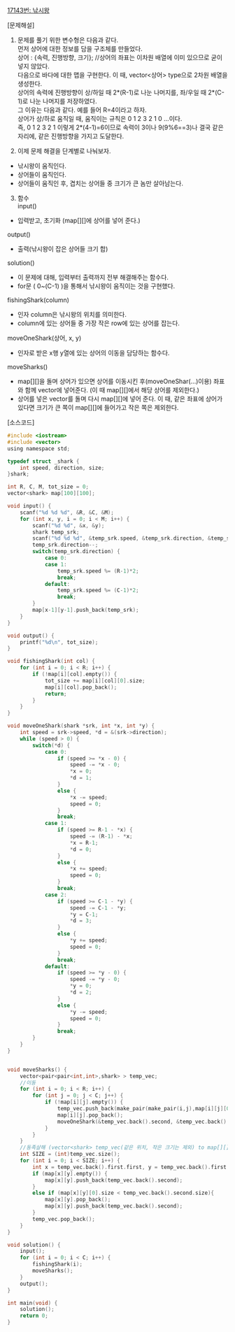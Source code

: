 [17143번: 낚시왕](https://www.acmicpc.net/problem/17143)

[문제해설]
1. 문제를 풀기 위한 변수형은 다음과 같다.  
  먼저 상어에 대한 정보를 담을 구조체를 만들었다.  
상어 : {속력, 진행방향, 크기}; //상어의 좌표는 이차원 배열에 이미 있으므로 굳이 넣지 않았다.  
다음으로 바다에 대한 맵을 구현한다. 이 때, vector<상어> type으로 2차원 배열을 생성한다.  
상어의 속력에 진행방향이 상/하일 때 2*(R-1)로 나눈 나머지를, 좌/우일 때 2*(C-1)로 나눈 나머지를 저장하였다.  
그 이유는 다음과 같다. 예를 들어 R=4이라고 하자.  
상어가 상/하로 움직일 때, 움직이는 규칙은 0 1 2 3 2 1 0 ...이다.  
즉, 0 1 2 3 2 1 이렇게 2*(4-1)=6이므로 속력이 3이나 9(9%6==3)나 결국 같은 자리에, 같은 진행방향을 가지고 도달한다.  
  
2. 이제 문제 해결을 단계별로 나눠보자.  
- 낚시왕이 움직인다.  
- 상어들이 움직인다.  
- 상어들이 움직인 후, 겹치는 상어들 중 크기가 큰 놈만 살아남는다.  
  
3. 함수  
input()
- 입력받고, 초기화 (map[][]에 상어를 넣어 준다.)  
  
output()
- 출력(낚시왕이 잡은 상어들 크기 합)  
  
solution()
- 이 문제에 대해, 입력부터 출력까지 전부 해결해주는 함수다.
- for문 ( 0~(C-1) )을 통해서 낚시왕이 움직이는 것을 구현했다.  
  
fishingShark(column)
- 인자 column은 낚시왕의 위치를 의미한다.  
- column에 있는 상어들 중 가장 작은 row에 있는 상어를 잡는다.
  
moveOneShark(상어, x, y)
- 인자로 받은 x행 y열에 있는 상어의 이동을 담당하는 함수다.  
  
moveSharks()
- map[][]을 돌며 상어가 있으면 상어를 이동시킨 후(moveOneShar(...)이용) 좌표와 함께 vector에 넣어준다. (이 때 map[][]에서 해당 상어를 제외한다.)  
- 상어를 넣은 vector를 돌며 다시 map[][]에 넣어 준다. 이 때, 같은 좌표에 상어가 있다면 크기가 큰 쪽이 map[][]에 들어가고 작은 쪽은 제외한다.
    
      
[소스코드]

~~~c
#include <iostream>
#include <vector>
using namespace std;

typedef struct _shark {
    int speed, direction, size;
}shark;

int R, C, M, tot_size = 0;
vector<shark> map[100][100];

void input() {
    scanf("%d %d %d", &R, &C, &M);
    for (int x, y, i = 0; i < M; i++) {
        scanf("%d %d", &x, &y);
        shark temp_srk;
        scanf("%d %d %d", &temp_srk.speed, &temp_srk.direction, &temp_srk.size);
        temp_srk.direction--;
        switch(temp_srk.direction) {
            case 0:
            case 1:
                temp_srk.speed %= (R-1)*2;
                break;
            default:
                temp_srk.speed %= (C-1)*2;
                break;
        }
        map[x-1][y-1].push_back(temp_srk);
    }
}

void output() {
    printf("%d\n", tot_size);
}

void fishingShark(int col) {
    for (int i = 0; i < R; i++) {
        if (!map[i][col].empty()) {
            tot_size += map[i][col][0].size;
            map[i][col].pop_back();
            return;
        }
    }
}

void moveOneShark(shark *srk, int *x, int *y) {
    int speed = srk->speed, *d = &(srk->direction);
    while (speed > 0) {
        switch(*d) {
            case 0:
                if (speed >= *x - 0) {
                    speed -= *x - 0;
                    *x = 0;
                    *d = 1;
                }
                else {
                    *x -= speed;
                    speed = 0;
                }
                break;
            case 1:
                if (speed >= R-1 - *x) {
                    speed -= (R-1) - *x;
                    *x = R-1;
                    *d = 0;
                }
                else {
                    *x += speed;
                    speed = 0;
                }
                break;
            case 2:
                if (speed >= C-1 - *y) {
                    speed -= C-1 - *y;
                    *y = C-1;
                    *d = 3;
                }
                else {
                    *y += speed;
                    speed = 0;
                }
                break;
            default:
                if (speed >= *y - 0) {
                    speed -= *y - 0;
                    *y = 0;
                    *d = 2;
                }
                else {
                    *y -= speed;
                    speed = 0;
                }
                break;
        }
    }
}


void moveSharks() {
    vector<pair<pair<int,int>,shark> > temp_vec;
    //이동
    for (int i = 0; i < R; i++) {
        for (int j = 0; j < C; j++) {
            if (!map[i][j].empty()) {
                temp_vec.push_back(make_pair(make_pair(i,j),map[i][j][0]));
                map[i][j].pop_back();
                moveOneShark(&temp_vec.back().second, &temp_vec.back().first.first, &temp_vec.back().first.second);
            }
        }
    }
    //동족살해 (vector<shark> temp_vec(같은 위치, 작은 크기는 제외) to map[][])
    int SIZE = (int)temp_vec.size();
    for (int i = 0; i < SIZE; i++) {
        int x = temp_vec.back().first.first, y = temp_vec.back().first.second;
        if (map[x][y].empty()) {
            map[x][y].push_back(temp_vec.back().second);
        }
        else if (map[x][y][0].size < temp_vec.back().second.size){
            map[x][y].pop_back();
            map[x][y].push_back(temp_vec.back().second);
        }
        temp_vec.pop_back();
    }
}

void solution() {
    input();
    for (int i = 0; i < C; i++) {
        fishingShark(i);
        moveSharks();
    }
    output();
}

int main(void) {
    solution();
    return 0;
}
~~~
